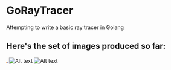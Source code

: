 # GoRayTracer
Attempting to write a basic ray tracer in Golang

## Here's the set of images produced so far:
![Simple Color Pattern](simple_image.png)
![Alt text](./rainbow_image.ppm?raw=true "Rainbow Color Image")
![Alt text](./background_image.ppm?raw=true "Linear Scaling Background")
